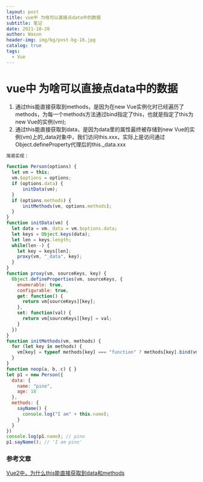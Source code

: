 ```yaml
---
layout: post
title: vue中 为啥可以直接点data中的数据
subtitle: 笔记
date: 2021-10-20
author: Wason
header-img: img/bg/post-bg-16.jpg
catalog: true
tags:
  - Vue
---
```


# vue中 为啥可以直接点data中的数据 #

1. 通过this能直接获取到methods，是因为在new Vue实例化时已经遍历了methods，为每一个methods方法通过bind指定了this，也就是指定了this为new Vue的实例(vm);
2. 通过this能直接获取到data，是因为data里的属性最终被存储到new Vue的实例(vm)上的_data对象中，我们访问this.xxx，实际上是访问通过Object.defineProperty代理后的this._data.xxx

```js
简易实现：

function Person(options) {
  let vm = this;
  vm.$options = options;
  if (options.data) {
      initData(vm);
  }
  if (options.methods) {
      initMethods(vm, options.methods);
  }
}
function initData(vm) {
  let data = vm._data = vm.$options.data;
  let keys = Object.keys(data);
  let len = keys.length;
  while(len--) {
    let key = keys[len];
    proxy(vm, "_data", key);
  }
}
function proxy(vm, sourceKeys, key) {
  Object.defineProperties(vm, sourceKeys, {
    enumerable: true,
    configurable: true,
    get: function() {
      return vm[sourceKeys][key];
    },
    set: function(val) {
      return vm[sourceKeys][key] = val;
    }
  })
}
function initMethods(vm, methods) {
  for (let key in methods) {
    vm[key] = typeof methods[key] === "function" ? methods[key].bind(vm) : noop;
  }
}
function noop(a, b, c) { }
let p1 = new Person({
  data: {
    name: "pino",
    age: 18
  },
  methods: {
    sayName() {
      console.log("I am" + this.name);
    }
  }
})
console.log(p1.name); // pino
p1.sayName(); // 'I am pino'

```

### 参考文章 ###
[Vue2中，为什么this能直接获取到data和methods][1]  

[1]: https://blog.csdn.net/wm5lyt18/article/details/126134771